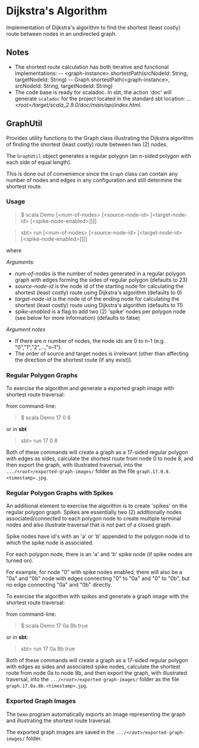 Dijkstra's Algorithm
====================

Implementation of Dijkstra's algorithm to find the shortest (least costly) route between nodes in an undirected graph.

Notes
-----
- The shortest route calculation has both iterative and functional implementations:
-- \<graph-instance\>.shortestPath(srcNodeId: String, targetNodeId: String)
-- Graph.shortestPath(\<graph-instance\>, srcNodeId: String, targetNodeId: String)
- The code base is ready for scaladoc.  In sbt, the action 'doc' will generate <code>scaladoc</code> for the project located in the standard sbt location:
*...\<root\>/target/scala_2.9.0/doc/main/api/index.html*.


GraphUtil
---------

Provides utility functions to the Graph class illustrating the Dijkstra algorithm of finding the shortest (least costly) route between two (2) nodes.

The <code>GraphUtil</code> object generates a regular polygon (an n-sided polygon with each side of equal length).

This is done out of convenience since the <code>Graph</code> class can contain any number of nodes and edges in any configuration and still determine the shortest route.

### Usage

> $ scala Demo \[\<num-of-nodes\> \[\<source-node-id\> \[\<target-node-id\> \[\<spike-node-enabled\>\]\]\]\]

> sbt> run \[\<num-of-nodes\> \[\<source-node-id\> \[\<target-node-id\> \[\<spike-node-enabled\>\]\]\]\]

where

*Arguments:*

- *num-of-nodes* is the number of nodes generated in a regular polygon graph with edges forming the sides of regular polygon (defaults to 23)
- *source-node-id* is the node id of the starting node for calculating the shortest (least costly) route using Dijkstra's algorithm (defaults to 0)
- *target-node-id* is the node id of the ending node for calculating the shortest (least costly) route using Dijkstra's algorithm (defaults to 11)
- *spike-enabled* is a flag to add two (2) 'spike' nodes per polygon node (see below for more information) (defaults to false)

*Argument notes*

- If there are *n* number of nodes, the node ids are 0 to n-1 (e.g. "0","1","2",...,"n-1").
- The order of source and target nodes is irrelevant (other than affecting the direction of the shortest route (if any exist)).

### Regular Polygon Graphs

To exercise the algorithm and generate a exported graph image with shortest route traversal:

from command-line:
> $ scala Demo 17 0 8

or in **sbt**
> sbt> run 17 0 8

Both of these commands will create a graph as a 17-sided regular polygon with edges as sides, calculate the
shortest route from node 0 to node 8, and then export the graph, with illustrated traversal, into the
<code>.../*\<root\>*/exported-graph-images/</code> folder as the file <code>graph.17.0.8.\<timestamp\>.jpg</code>.


### Regular Polygon Graphs with Spikes

An additional element to exercise the algorithm is to create 'spikes' on the regular polygon graph.  Spikes are
essentially two (2) additionally nodes associated/connected to each polygon node to create multiple terminal
nodes and also illustrate traversal that is not part of a closed graph.

Spike nodes have id's with an 'a' or 'b' appended to the polygon node id to which the spike node is associated.

For each polygon node, there is an 'a' and 'b' spike node (if spike nodes are turned on).

For example, for node "0" with spike nodes enabled, there will also be a "0a" and "0b" node with edges connecting "0" to "0a"
and "0" to "0b", but no edge connecting "0a" and "0b" directly.

To exercise the algorithm with spikes and generate a graph image with the shortest route traversal:

from command-line:

> $ scala Demo 17 0a 8b true

or in **sbt**:

> sbt> run 17 0a 8b true

Both of these commands will create a graph as a 17-sided regular polygon with edges as sides and associated spike
nodes, calculate the shortest route from node 0a to node 8b, and then export the graph, with illustrated traversal,
into the <code>.../*\<root\>*/exported-graph-images/</code> folder as the file <code>graph.17.0a.8b.\<timestamp\>.jpg</code>.

### Exported Graph Images

The <code>Demo</code> program automatically exports an image representing the graph and illustrating the shortest route traversal.

The exported graph images are saved in the <code>.../*\<root\>*/exported-graph-images/</code> folder.
